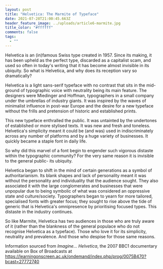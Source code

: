 ```yaml
---
layout: post
title: "Helvetica: The Marmite of Typeface"
date: 2021-07-28T21:00:45.663Z
header_feature_image: ../uploads/article6-marmite.jpg
title_color: "#ffffff"
comments: false
tags:
  - ""
---
```

Helvetica is an (in)famous Swiss type created in 1957. Since its making, it has been upheld as the perfect type, discarded as a capitalist scam, and used so often in today's writing that it has become almost invisible in its ubiquity. So what is Helvetica, and why does its reception vary so dramatically?

Helvetica is a light sans-serif typeface with no contrast that sits in the mid-ground of typographic voice with neutrality being its main feature. The designers were Miedinger and Hoffman, typographers in a small company under the umbrellas of industry giants. It was inspired by the waves of minimalist influence in post-war Europe and the desire for a new typeface without the frills and pretension of historic and established prints.

This new typeface enthralled the public. It was untainted by the undertones of established or more stylised texts. It was new and fresh and toneless. Helvetica's simplicity meant it could be (and was) used in indiscriminately across any number of platforms and by a huge variety of businesses. It quickly became a staple font in daily life.

So why did this marvel of a font begin to engender such vigorous distaste within the typographic community? For the very same reason it is invisible to the general public- its ubiquity.

Helvetica began to shift in the mind of certain generations as a symbol of authoritarianism. Its blank shapes and lack of personality meant it was without the personality and individuality that the audience sought. They also associated it with the large conglomerates and businesses that were unpopular due to being symbolic of what was considered an oppressive state and culture/society. Typographers began to yearn for more tailored, specialised fonts with greater focus; they sought to rise above the tide of generic that is Helvetica's omnipresence by prioritising focused types. This distaste in the industry continues.

So like Marmite, Helvetica has two audiences in those who are truly aware of it (rather than the blankness of the general populace who do not recognise Helvetica as a typeface). Those who love it for its simplicity, neutrality and prevalence. And those who despise for those same reasons.



Information sourced from *Imagine... Helvetica*, the 2007 BBC1 documentary available on Box of Broadcasts at <https://learningonscreen.ac.uk/ondemand/index.php/prog/0075B470?bcast=27772740>